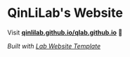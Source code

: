 
# QinLiLab's Website

Visit **[qinlilab.github.io/qlab.github.io](https://qinlilab.github.io/qlab.github.io)** 🚀

_Built with [Lab Website Template](https://greene-lab.gitbook.io/lab-website-template-docs)_

